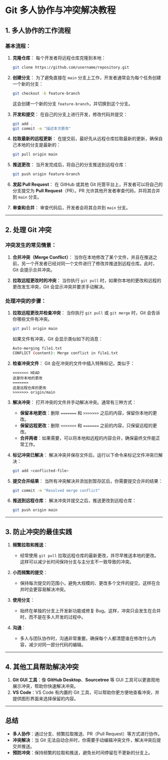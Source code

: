 
# Git 多人协作与冲突解决教程

## 1. 多人协作的工作流程

### 基本流程：
1. **克隆仓库**：
   每个开发者将远程仓库克隆到本地：
   ```bash
   git clone https://github.com/username/repository.git
   ```

2. **创建分支**：
   为了避免直接在 `main` 分支上工作，开发者通常会为每个任务创建一个新的分支：
   ```bash
   git checkout -b feature-branch
   ```
   这会创建一个新的分支 `feature-branch`，并切换到这个分支。

3. **开发和提交**：
   在自己的分支上进行开发，修改代码并提交：
   ```bash
   git add .
   git commit -m "描述本次更改"
   ```

4. **拉取最新的远程更新**：
   在提交前，最好先从远程仓库拉取最新的更新，确保自己本地的分支是最新的：
   ```bash
   git pull origin main
   ```

5. **推送更改**：
   当开发完成后，将自己的分支推送到远程仓库：
   ```bash
   git push origin feature-branch
   ```

6. **发起 Pull Request**：
   在 GitHub 或其他 Git 托管平台上，开发者可以将自己的分支提交为 **Pull Request**（PR）。PR 允许其他开发者审查代码，并将其合并到 `main` 分支。

7. **审查和合并**：
   审查代码后，开发者会将其合并到 `main` 分支。

---

## 2. 处理 Git 冲突

### 冲突发生的常见情景：
1. **合并冲突（Merge Conflict）**：
   当你在本地修改了某个文件，并且在推送之前，另一个开发者已经对同一个文件进行了修改并推送到远程仓库。此时，Git 会提示合并冲突。

2. **拉取远程更改时的冲突**：
   当你执行 `git pull` 时，如果你本地的更改和远程的更改发生冲突，Git 会显示冲突并要求手动解决。

### 处理冲突的步骤：

1. **拉取远程更改并检查冲突**：
   当你执行 `git pull` 或 `git merge` 时，Git 会告诉你哪些文件有冲突。
   ```bash
   git pull origin main
   ```

   如果文件有冲突，Git 会显示类似如下的消息：
   ```bash
   Auto-merging file1.txt
   CONFLICT (content): Merge conflict in file1.txt
   ```

2. **检查冲突文件**：
   Git 会在冲突的文件中插入特殊标记，类似于：
   ```plaintext
   <<<<<<< HEAD
   这是你本地的更改
   =======
   这是远程仓库的更改
   >>>>>>> origin/main
   ```

3. **解决冲突**：
   打开冲突的文件并手动解决冲突。通常有三种方式：
   - **保留本地更改**：删除 `=======` 和 `>>>>>>>` 之后的内容，保留你本地的更改。
   - **保留远程更改**：删除 `<<<<<<<` 和 `=======` 之前的内容，只保留远程的更改。
   - **合并两者**：如果需要，可以将本地和远程的内容合并，确保最终文件能正常工作。

4. **标记冲突已解决**：
   解决冲突并保存文件后，运行以下命令来标记文件冲突已解决：
   ```bash
   git add <conflicted-file>
   ```

5. **提交合并结果**：
   当所有冲突解决并添加到暂存区后，你需要提交合并的结果：
   ```bash
   git commit -m "Resolved merge conflict"
   ```

6. **推送到远程仓库**：
   解决冲突并提交之后，推送更改到远程仓库：
   ```bash
   git push origin main
   ```

---

## 3. 防止冲突的最佳实践

1. **频繁拉取和推送**：
   - 经常使用 `git pull` 拉取远程仓库的最新更改，并尽早推送本地的更改。这样可以减少长时间保持分支与主分支不一致导致的冲突。

2. **小而频繁的提交**：
   - 保持每次提交的范围小，避免大规模的、更改多个文件的提交。这样在合并时会更容易解决冲突。

3. **使用分支**：
   - 始终在单独的分支上开发新功能或修复 Bug。这样，冲突只会发生在合并时，而不是在多人开发的过程中。

4. **沟通**：
   - 多人与团队协作时，沟通非常重要。确保每个人都清楚谁在修改什么内容，减少对同一部分代码的编辑。

---

## 4. 其他工具帮助解决冲突

1. **Git GUI 工具**：像 **GitHub Desktop**、**Sourcetree** 等 GUI 工具可以更直观地展示冲突，帮助你快速解决冲突。
2. **VS Code**：VS Code 有内置的 Git 工具，可以帮助你更方便地查看冲突，并提供图形界面来选择保留的内容。

---

## 总结

- **多人协作**：通过分支、频繁拉取推送、PR（Pull Request）等方式进行协作。
- **冲突解决**：当 Git 无法自动合并时，你需要手动编辑冲突文件，解决冲突后提交并推送。
- **预防冲突**：保持频繁的拉取和推送，避免长时间停留在不更新的分支上。
